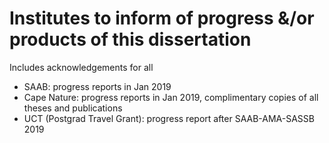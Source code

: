 # Institutes to inform of progress &/or products of this dissertation

Includes acknowledgements for all

- SAAB: progress reports in Jan 2019
- Cape Nature: progress reports in Jan 2019, complimentary copies of all theses and publications
- UCT (Postgrad Travel Grant): progress report after SAAB-AMA-SASSB 2019
